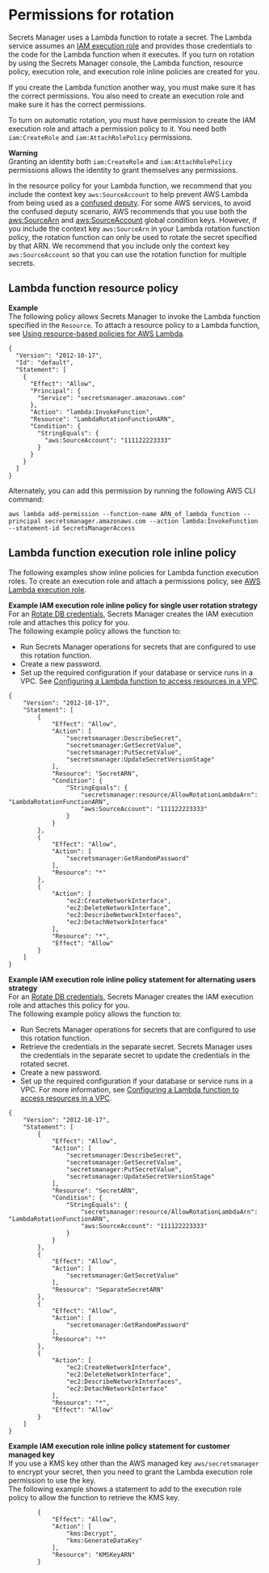 # Permissions for rotation<a name="rotating-secrets-required-permissions-function"></a>

Secrets Manager uses a Lambda function to rotate a secret\. The Lambda service assumes an [IAM execution role](https://docs.aws.amazon.com/lambda/latest/dg/lambda-intro-execution-role.html) and provides those credentials to the code for the Lambda function when it executes\. If you turn on rotation by using the Secrets Manager console, the Lambda function, resource policy, execution role, and execution role inline policies are created for you\. 

If you create the Lambda function another way, you must make sure it has the correct permissions\. You also need to create an execution role and make sure it has the correct permissions\. 

To turn on automatic rotation, you must have permission to create the IAM execution role and attach a permission policy to it\. You need both `iam:CreateRole` and `iam:AttachRolePolicy` permissions\. 

**Warning**  
Granting an identity both `iam:CreateRole` and `iam:AttachRolePolicy` permissions allows the identity to grant themselves any permissions\.

In the resource policy for your Lambda function, we recommend that you include the context key `aws:SourceAccount` to help prevent AWS Lambda from being used as a [confused deputy](https://docs.aws.amazon.com/IAM/latest/UserGuide/confused-deputy.html)\. For some AWS services, to avoid the confused deputy scenario, AWS recommends that you use both the [aws:SourceArn](https://docs.aws.amazon.com/IAM/latest/UserGuide/reference_policies_condition-keys.html#condition-keys-sourcearn) and [aws:SourceAccount](https://docs.aws.amazon.com/IAM/latest/UserGuide/reference_policies_condition-keys.html#condition-keys-sourceaccount) global condition keys\. However, if you include the context key `aws:SourceArn` in your Lambda rotation function policy, the rotation function can only be used to rotate the secret specified by that ARN\. We recommend that you include only the context key `aws:SourceAccount` so that you can use the rotation function for multiple secrets\.

## Lambda function resource policy<a name="rotating_Lambda-resource-policy"></a>

**Example**  
The following policy allows Secrets Manager to invoke the Lambda function specified in the `Resource`\. To attach a resource policy to a Lambda function, see [Using resource\-based policies for AWS Lambda](https://docs.aws.amazon.com/lambda/latest/dg/access-control-resource-based.html)\.  

```
{
  "Version": "2012-10-17",
  "Id": "default",
  "Statement": [
    {
      "Effect": "Allow",
      "Principal": {
        "Service": "secretsmanager.amazonaws.com"
      },
      "Action": "lambda:InvokeFunction",
      "Resource": "LambdaRotationFunctionARN",
      "Condition": {
        "StringEquals": {
          "aws:SourceAccount": "111122223333"
        }
      }
    }
  ]
}
```

Alternately, you can add this permission by running the following AWS CLI command:

```
aws lambda add-permission --function-name ARN_of_lambda_function --principal secretsmanager.amazonaws.com --action lambda:InvokeFunction --statement-id SecretsManagerAccess
```

## Lambda function execution role inline policy<a name="rotating_execution-role-policy"></a>

The following examples show inline policies for Lambda function execution roles\. To create an execution role and attach a permissions policy, see [AWS Lambda execution role](https://docs.aws.amazon.com/lambda/latest/dg/lambda-intro-execution-role.html)\.

**Example IAM execution role inline policy for single user rotation strategy**  
For an [Rotate DB credentials](rotate-secrets_turn-on-for-db.md), Secrets Manager creates the IAM execution role and attaches this policy for you\.   
The following example policy allows the function to:  
+ Run Secrets Manager operations for secrets that are configured to use this rotation function\.
+ Create a new password\.
+ Set up the required configuration if your database or service runs in a VPC\. See [Configuring a Lambda function to access resources in a VPC](https://docs.aws.amazon.com/lambda/latest/dg/vpc.html)\.

```
{
    "Version": "2012-10-17",
    "Statement": [
        {
            "Effect": "Allow",
            "Action": [
                "secretsmanager:DescribeSecret",
                "secretsmanager:GetSecretValue",
                "secretsmanager:PutSecretValue",
                "secretsmanager:UpdateSecretVersionStage"
            ],
            "Resource": "SecretARN",
            "Condition": {
                "StringEquals": {
                    "secretsmanager:resource/AllowRotationLambdaArn": "LambdaRotationFunctionARN",
                    "aws:SourceAccount": "111122223333"
                }
            }
        },
        {
            "Effect": "Allow",
            "Action": [
                "secretsmanager:GetRandomPassword"
            ],
            "Resource": "*"
        },
        {
            "Action": [
                "ec2:CreateNetworkInterface",
                "ec2:DeleteNetworkInterface",
                "ec2:DescribeNetworkInterfaces",
                "ec2:DetachNetworkInterface"
            ],
            "Resource": "*",
            "Effect": "Allow"
        }
    ]
}
```

**Example IAM execution role inline policy statement for alternating users strategy**  
For an [Rotate DB credentials](rotate-secrets_turn-on-for-db.md), Secrets Manager creates the IAM execution role and attaches this policy for you\.   
The following example policy allows the function to:  
+ Run Secrets Manager operations for secrets that are configured to use this rotation function\.
+ Retrieve the credentials in the separate secret\. Secrets Manager uses the credentials in the separate secret to update the credentials in the rotated secret\.
+ Create a new password\.
+ Set up the required configuration if your database or service runs in a VPC\. For more information, see [Configuring a Lambda function to access resources in a VPC](https://docs.aws.amazon.com/lambda/latest/dg/vpc.html)\.

```
{
    "Version": "2012-10-17",
    "Statement": [
        {
            "Effect": "Allow",
            "Action": [
                "secretsmanager:DescribeSecret",
                "secretsmanager:GetSecretValue",
                "secretsmanager:PutSecretValue",
                "secretsmanager:UpdateSecretVersionStage"
            ],
            "Resource": "SecretARN",
            "Condition": {
                "StringEquals": {
                    "secretsmanager:resource/AllowRotationLambdaArn": "LambdaRotationFunctionARN",
                    "aws:SourceAccount": "111122223333"
                }
            }
        },
        {
            "Effect": "Allow",
            "Action": [
                "secretsmanager:GetSecretValue"
            ],
            "Resource": "SeparateSecretARN"
        },
        {
            "Effect": "Allow",
            "Action": [
                "secretsmanager:GetRandomPassword"
            ],
            "Resource": "*"
        },
        {
            "Action": [
                "ec2:CreateNetworkInterface",
                "ec2:DeleteNetworkInterface",
                "ec2:DescribeNetworkInterfaces",
                "ec2:DetachNetworkInterface"
            ],
            "Resource": "*",
            "Effect": "Allow"
        }
    ]
}
```

**Example IAM execution role inline policy statement for customer managed key**  
If you use a KMS key other than the AWS managed key `aws/secretsmanager` to encrypt your secret, then you need to grant the Lambda execution role permission to use the key\.   
The following example shows a statement to add to the execution role policy to allow the function to retrieve the KMS key\.  

```
        {
            "Effect": "Allow",
            "Action": [
                "kms:Decrypt",
                "kms:GenerateDataKey"
            ],
            "Resource": "KMSKeyARN"
        }
```